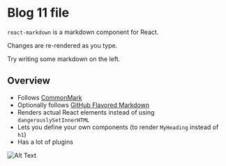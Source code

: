 # Blog 11 file

`react-markdown` is a markdown component for React.

Changes are re-rendered as you type.

Try writing some markdown on the left.

## Overview

- Follows [CommonMark](https://commonmark.org)
- Optionally follows [GitHub Flavored Markdown](https://github.github.com/gfm/)
- Renders actual React elements instead of using `dangerouslySetInnerHTML`
- Lets you define your own components (to render `MyHeading` instead of `h1`)
- Has a lot of plugins

![Alt Text](http://localhost:3000/images/logo.png)
